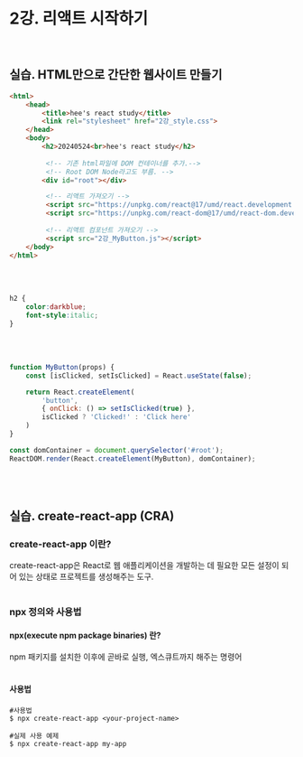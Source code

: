 # 2강. 리액트 시작하기
<br>

## 실습. HTML만으로 간단한 웹사이트 만들기 

```html
<html>
    <head>
        <title>hee's react study</title>
        <link rel="stylesheet" href="2강_style.css">
    </head>
    <body>
        <h2>20240524<br>hee's react study</h2>
        
         <!-- 기존 html파일에 DOM 컨테이너를 추가.-->
         <!-- Root DOM Node라고도 부름. -->
        <div id="root"></div> 

         <!-- 리액트 가져오기 -->
         <script src="https://unpkg.com/react@17/umd/react.development.js" crossorigin></script>
         <script src="https://unpkg.com/react-dom@17/umd/react-dom.development.js" crossorigin></script>
 
         <!-- 리액트 컴포넌트 가져오기 -->
         <script src="2강_MyButton.js"></script>
    </body>
</html>
```
<br><br>

```css
h2 {
    color:darkblue;
    font-style:italic;
}
```
<br><br>

```javascript
function MyButton(props) {
    const [isClicked, setIsClicked] = React.useState(false);

    return React.createElement(
        'button',
        { onClick: () => setIsClicked(true) },
        isClicked ? 'Clicked!' : 'Click here'
    )
}

const domContainer = document.querySelector('#root');
ReactDOM.render(React.createElement(MyButton), domContainer);
```
<br><br>

## 실습. create-react-app (CRA)

### create-react-app 이란?
create-react-app은 React로 웹 애플리케이션을 개발하는 데 필요한 모든 설정이 되어 있는 상태로 프로젝트를 생성해주는 도구.
<br><br>

### npx 정의와 사용법

#### npx(e<b>x</b>ecute <b>np</b>m package binaries) 란?
npm 패키지를 설치한 이후에 곧바로 실행, 엑스큐트까지 해주는 명령어
<br><br>

#### 사용법
```
#사용법
$ npx create-react-app <your-project-name>

#실제 사용 예제
$ npx create-react-app my-app
```
